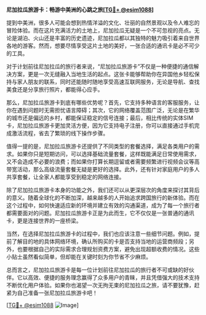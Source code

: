 **尼加拉瓜旅游卡：畅游中美洲的心跳之旅[[TG💪+ @esim1088](https://t.me/s/esim1088)]**

提到中美洲，很多人可能会想到热情洋溢的文化、壮丽的自然景观以及令人难忘的冒险体验。而在这片充满活力的土地上，尼加拉瓜无疑是一个不可忽视的亮点。无论是湖泊、火山还是丰富的历史遗迹，尼加拉瓜都以其独特的魅力吸引着来自世界各地的游客。然而，想要尽情享受这片土地的美好，一张合适的通讯卡是必不可少的工具。

对于计划前往尼加拉瓜的旅行者来说，“尼加拉瓜旅游卡”不仅是一种便捷的通信解决方案，更是一次无缝融入当地生活的起点。这张卡能够帮助你在异国他乡轻松保持与家人朋友的联系，同时还能随时随地享受高速互联网服务，无论是导航、查找美食还是分享旅行照片，都能得心应手。

那么，尼加拉瓜旅游卡到底有哪些优势呢？首先，它支持多种语言的客服服务，让你在遇到问题时无需担忧语言障碍；其次，它的网络覆盖范围广泛，无论是在繁华的城市还是偏远的乡村，都能保证稳定的信号连接；最后，相比传统的实体SIM卡，尼加拉瓜旅游卡更加灵活方便，因为它支持电子注册，你可以直接通过手机完成激活流程，省去了繁琐的线下操作步骤。

值得一提的是，尼加拉瓜旅游卡还提供了不同类型的套餐选择，满足各类用户的需求。如果你只是短期访问，可以选择基础流量套餐，这样既能满足日常使用需求，又不会造成不必要的浪费；而如果你打算长期逗留或者需要频繁进行视频会议等高带宽活动，那么高级流量套餐无疑是更好的选择。此外，还有针对家庭用户的多人共享套餐，让全家人都能享受到稳定的网络连接。

除了尼加拉瓜旅游卡本身的功能之外，我们还可以从更深层次的角度来探讨其背后的意义。随着全球化的不断加深，越来越多的人开始追求跨国旅行的新体验。而在这个过程中，如何快速适应新的环境并建立有效的沟通渠道，成为了每一个旅行者都需要面对的问题。尼加拉瓜旅游卡正是为此而生，它不仅仅是一张普通的通讯卡，更是连接世界的一座桥梁。

当然，在选择尼加拉瓜旅游卡的过程中，我们也应该注意一些细节问题。例如，提前了解目的地的具体网络环境，确认所购买的卡是否支持当地的运营商频段；另外，也要根据自己的实际需求合理规划资费方案，避免出现超额收费的情况。这些小贴士虽然看似简单，但却能在关键时刻为你节省不少麻烦。

总而言之，尼加拉瓜旅游卡是每一位计划前往尼加拉瓜的旅行者不可或缺的好伙伴。它以高效、便捷的服务理念赢得了众多用户的青睐，并且凭借强大的技术支持不断优化用户体验。如果你也渴望一次无拘无束的尼加拉瓜之旅，请不要犹豫，赶紧为自己准备一张尼加拉瓜旅游卡吧！

[[TG💪+ @esim1088](https://t.me/s/esim1088) ![Image](https://i.postimg.cc/4NQfJmqS/Snipaste-2025-05-13-00-14-12.png)]